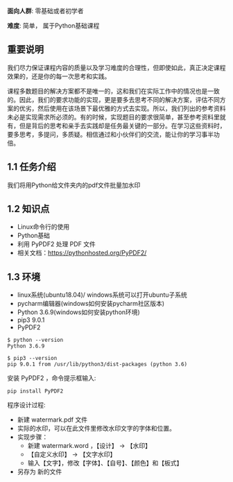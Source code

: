 **面向人群**: 零基础或者初学者

**难度**: 简单， 属于Python基础课程

## 重要说明
我们尽力保证课程内容的质量以及学习难度的合理性，但即使如此，真正决定课程效果的，还是你的每一次思考和实践。

课程多数题目的解决方案都不是唯一的，这和我们在实际工作中的情况也是一致的。因此，我们的要求功能的实现，更是要多去思考不同的解决方案，评估不同方案的优劣，然后使用在该场景下最优雅的方式去实现。所以，我们列出的参考资料未必是实现需求所必须的。有的时候，实现题目的要求很简单，甚至参考资料里就有，但是背后的思考和亲手去实践却是任务最关键的一部分。在学习这些资料时，要多思考，多提问，多质疑。相信通过和小伙伴们的交流，能让你的学习事半功倍。


## 1.1 任务介绍
我们将用Python给文件夹内的pdf文件批量加水印
## 1.2 知识点
- Linux命令行的使用
- Python基础
- 利用 PyPDF2 处理 PDF 文件 
- 相关文档：https://pythonhosted.org/PyPDF2/
## 1.3 环境
- linux系统(ubuntu18.04)/ windows系统可以打开ubuntu子系统
- pycharm编辑器(windows如何安装pycharm社区版本)
- Python 3.6.9(windows如何安装python环境)
- pip3 9.0.1
- PyPDF2


```
$ python --version
Python 3.6.9

$ pip3 --version
pip 9.0.1 from /usr/lib/python3/dist-packages (python 3.6)

```

安装 PyPDF2 ，命令提示框输入:

```shell
pip install PyPDF2
```

程序设计过程:

- 新建 watermark.pdf 文件
- 实际的水印，可以在此文件里修改水印文字的字体和位置。
- 实现步骤：
  - 新建 watermark.word ，【设计】 -> 【水印】
  - 【自定义水印】  -> 【文字水印】
  - 输入【文字】，修改【字体】、【自号】、【颜色】和【板式】
- 另存为 新的文件
